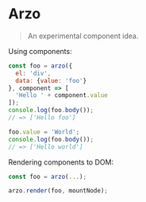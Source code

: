 # Arzo
> An experimental component idea.

Using components:
```javascript
const foo = arzo({
  el: 'div',
  data: {value: 'foo'}
}, component => [
  'Hello ' + component.value
]);
console.log(foo.body());
// => ['Hello foo']

foo.value = 'World';
console.log(foo.body());
// => ['Hello world']
```

Rendering components to DOM:
```javascript
const foo = arzo(...);

arzo.render(foo, mountNode);
```
